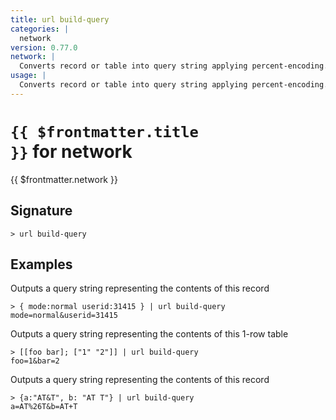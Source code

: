 ```yaml
---
title: url build-query
categories: |
  network
version: 0.77.0
network: |
  Converts record or table into query string applying percent-encoding.
usage: |
  Converts record or table into query string applying percent-encoding.
---
```


# <code>{{ $frontmatter.title }}</code> for network

<div class='command-title'>{{ $frontmatter.network }}</div>

## Signature

```> url build-query ```

## Examples

Outputs a query string representing the contents of this record
```shell
> { mode:normal userid:31415 } | url build-query
mode=normal&userid=31415
```

Outputs a query string representing the contents of this 1-row table
```shell
> [[foo bar]; ["1" "2"]] | url build-query
foo=1&bar=2
```

Outputs a query string representing the contents of this record
```shell
> {a:"AT&T", b: "AT T"} | url build-query
a=AT%26T&b=AT+T
```
